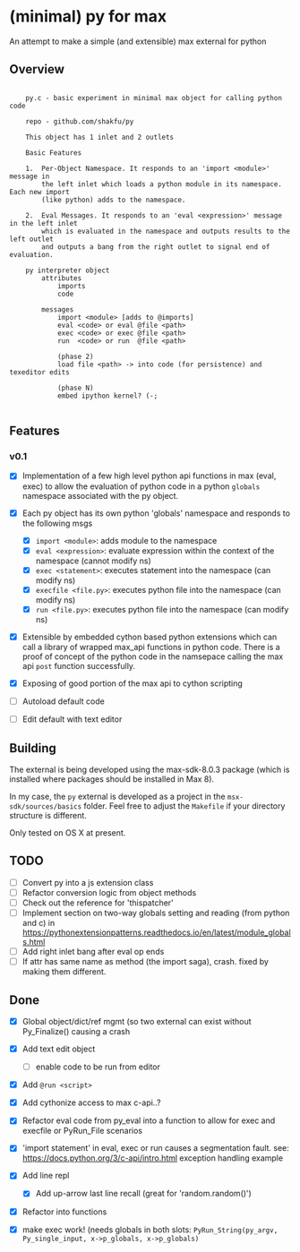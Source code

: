 # (minimal) py for max

An attempt to make a simple (and extensible) max external for python


## Overview
```

    py.c - basic experiment in minimal max object for calling python code

    repo - github.com/shakfu/py

    This object has 1 inlet and 2 outlets

    Basic Features

    1.  Per-Object Namespace. It responds to an 'import <module>' message in
        the left inlet which loads a python module in its namespace. Each new import
        (like python) adds to the namespace.

    2.  Eval Messages. It responds to an 'eval <expression>' message in the left inlet
        which is evaluated in the namespace and outputs results to the left outlet
        and outputs a bang from the right outlet to signal end of evaluation.

    py interpreter object
        attributes
            imports
            code

        messages
            import <module> [adds to @imports]
            eval <code> or eval @file <path>
            exec <code> or exec @file <path>
            run  <code> or run  @file <path>

            (phase 2)
            load file <path> -> into code (for persistence) and texeditor edits

            (phase N)
            embed ipython kernel? (-;


```



## Features

### v0.1

- [x] Implementation of a few high level python api functions in max (eval, exec) to allow the evaluation of python code in a python `globals` namespace associated with the py object.
- [x] Each py object has its own python 'globals' namespace and responds to the following msgs
	- [x] `import <module>`: adds module to the namespace
	- [x] `eval <expression>`: evaluate expression within the context of the namespace (cannot modify ns)
	- [x] `exec <statement>`: executes statement into the namespace (can modify ns)
	- [x] `execfile <file.py>`: executes python file into the namespace (can modify ns)
	- [x] `run <file.py>`: executes python file into the namespace (can modify ns)

- [x] Extensible by embedded cython based python extensions which can call a library of wrapped max_api functions in python code. There is a proof of concept of the python code in the namsepace calling the max api `post` function successfully.
- [x] Exposing of good portion of the max api to cython scripting
- [ ] Autoload default code
- [ ] Edit default with text editor


## Building

The external is being developed using the max-sdk-8.0.3 package (which is installed where packages should be installed in Max 8).

In my case, the `py` external is developed as a project in the `msx-sdk/sources/basics` folder. Feel free to adjust the `Makefile` if your directory structure is different.

Only tested on OS X at present.


## TODO

- [ ] Convert py into a js extension class
- [ ] Refactor conversion logic from object methods
- [ ] Check out the reference for 'thispatcher'
- [ ] Implement section on two-way globals setting and reading (from python and c) in https://pythonextensionpatterns.readthedocs.io/en/latest/module_globals.html
- [ ] Add right inlet bang after eval op ends
- [ ] If attr has same name as method (the import saga), crash. fixed by making them different.

## Done

- [x] Global object/dict/ref mgmt (so two external can exist without Py_Finalize() causing a crash
- [x] Add text edit object
	- [ ] enable code to be run from editor
- [x] Add `@run <script>`
- [x] Add cythonize access to max c-api..?
- [x] Refactor eval code from py_eval into a function to allow for exec and execfile or PyRun_File scenarios
- [x] 'import statement' in eval, exec or run causes a segmentation fault. see: https://docs.python.org/3/c-api/intro.html exception handling example
- [x] Add line repl
	- [x] Add up-arrow last line recall (great for 'random.random()')
- [x] Refactor into functions
- [x] make exec work! (needs globals in both slots: `PyRun_String(py_argv, Py_single_input, x->p_globals, x->p_globals)`


